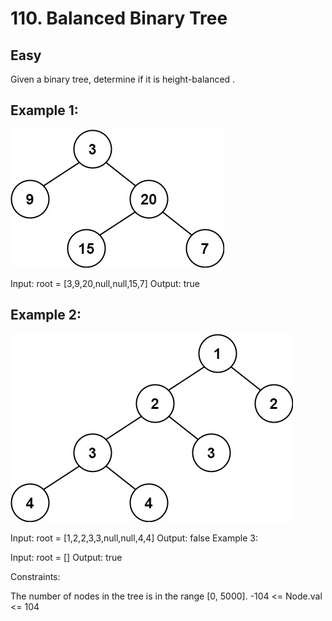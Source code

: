 # 110. Balanced Binary Tree

## Easy

Given a binary tree, determine if it is
height-balanced
.

## Example 1:

![alt text](image.png)

Input: root = [3,9,20,null,null,15,7]
Output: true

## Example 2:

![alt text](image-1.png)

Input: root = [1,2,2,3,3,null,null,4,4]
Output: false
Example 3:

Input: root = []
Output: true

Constraints:

The number of nodes in the tree is in the range [0, 5000].
-104 <= Node.val <= 104
